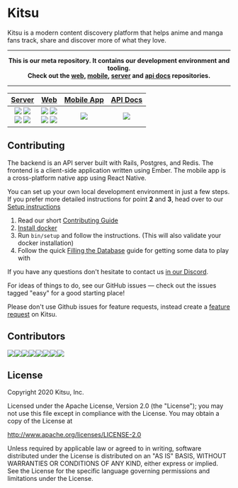 # Kitsu

Kitsu is a modern content discovery platform that helps anime and manga fans track, share and discover more of what they love.

---

**<p align="center">This is our meta repository. It contains our development environment and tooling.<br />Check out the [web], [mobile], [server] and [api docs] repositories.</p>**

---

|                                                          [Server][server]                                                           |                                                      [Web][web]                                                      |           [Mobile App][mobile]           |        [API Docs][api docs]        |
| :---------------------------------------------------------------------------------------------------------------------------------: | :------------------------------------------------------------------------------------------------------------------: | :--------------------------------------: | :--------------------------------: |
| ![][server-test] ![][server-api] <br> [![][server-codeclimate]][server-codeclimate-link] [![][server-crowdin]][server-crowdin-link] | ![][web-test] ![][web-deploy] <br> [![][web-codeclimate]][web-codeclimate-link] [![][web-crowdin]][web-crowdin-link] | [![][mobile-travis]][mobile-travis-link] | [![][api-deploy]][api-deploy-link] |

[web]: https://github.com/hummingbird-me/kitsu-web
[server]: https://github.com/hummingbird-me/kitsu-server
[mobile]: https://github.com/hummingbird-me/kitsu-mobile
[api docs]: https://github.com/hummingbird-me/api-docs
[server-test]: https://github.com/hummingbird-me/kitsu-server/workflows/Kitsu%20Test%20Suite/badge.svg
[server-api]: https://github.com/hummingbird-me/kitsu-server/workflows/Kitsu%20API%20Deployment/badge.svg
[server-codeclimate]: https://badgen.net/codeclimate/maintainability/hummingbird-me/kitsu-server
[server-codeclimate-link]: https://codeclimate.com/github/hummingbird-me/kitsu-server
[server-crowdin]: https://badges.crowdin.net/kitsu-server/localized.svg
[server-crowdin-link]: https://crowdin.com/project/kitsu-server
[web-test]: https://github.com/hummingbird-me/kitsu-web/workflows/Kitsu%20Test%20Suite/badge.svg
[web-deploy]: https://github.com/hummingbird-me/kitsu-web/workflows/Kitsu%20Web%20Deployment/badge.svg
[web-codeclimate]: https://badgen.net/codeclimate/maintainability/hummingbird-me/kitsu-web
[web-codeclimate-link]: https://codeclimate.com/github/hummingbird-me/kitsu-web
[web-crowdin]: https://badges.crowdin.net/kitsu-web/localized.svg
[web-crowdin-link]: https://crowdin.com/project/kitsu-web
[mobile-travis]: https://badgen.net/travis/hummingbird-me/kitsu-mobile/develop
[mobile-travis-link]: https://travis-ci.org/hummingbird-me/kitsu-mobile
[api-deploy]: https://github.com/hummingbird-me/api-docs/workflows/API%20Docs%20Deployment/badge.svg
[api-deploy-link]: https://hummingbird-me.github.io/api-docs/

## Contributing

The backend is an API server built with Rails, Postgres, and Redis. The frontend is a client-side application written using Ember. The mobile app is a cross-platform native app using React Native.

You can set up your own local development environment in just a few steps.  
If you prefer more detailed instructions for point **2** and **3**, head over to our [Setup instructions](https://github.com/hummingbird-me/hummingbird/wiki/Setting-up-a-development-environment#docker-recommended)

1. Read our short [Contributing Guide](https://github.com/hummingbird-me/hummingbird/blob/the-future/CONTRIBUTING.md)
2. [Install docker](https://docs.docker.com/get-docker/)
3. Run `bin/setup` and follow the instructions. (This will also validate your docker installation)
4. Follow the quick [Filling the Database](https://github.com/hummingbird-me/hummingbird/wiki/Filling-the-Database#get-data-into-your-development-server) guide for getting some data to play with

If you have any questions don't hesitate to contact us [in our Discord](https://invite.gg/kitsu).

For ideas of things to do, see our GitHub issues — check out the issues tagged "easy" for a good starting place!

Please don't use Github issues for feature requests, instead create a [feature request](https://kitsu.io/feedback/feature-requests) on Kitsu.

## Contributors

[![](https://sourcerer.io/fame/wopian/hummingbird-me/kitsu-tools/images/0)](https://sourcerer.io/fame/wopian/hummingbird-me/kitsu-tools/links/0)[![](https://sourcerer.io/fame/wopian/hummingbird-me/kitsu-tools/images/1)](https://sourcerer.io/fame/wopian/hummingbird-me/kitsu-tools/links/1)[![](https://sourcerer.io/fame/wopian/hummingbird-me/kitsu-tools/images/2)](https://sourcerer.io/fame/wopian/hummingbird-me/kitsu-tools/links/2)[![](https://sourcerer.io/fame/wopian/hummingbird-me/kitsu-tools/images/3)](https://sourcerer.io/fame/wopian/hummingbird-me/kitsu-tools/links/3)[![](https://sourcerer.io/fame/wopian/hummingbird-me/kitsu-tools/images/4)](https://sourcerer.io/fame/wopian/hummingbird-me/kitsu-tools/links/4)[![](https://sourcerer.io/fame/wopian/hummingbird-me/kitsu-tools/images/5)](https://sourcerer.io/fame/wopian/hummingbird-me/kitsu-tools/links/5)[![](https://sourcerer.io/fame/wopian/hummingbird-me/kitsu-tools/images/6)](https://sourcerer.io/fame/wopian/hummingbird-me/kitsu-tools/links/6)[![](https://sourcerer.io/fame/wopian/hummingbird-me/kitsu-tools/images/7)](https://sourcerer.io/fame/wopian/hummingbird-me/kitsu-tools/links/7)

## License

Copyright 2020 Kitsu, Inc.

Licensed under the Apache License, Version 2.0 (the "License");
you may not use this file except in compliance with the License.
You may obtain a copy of the License at

http://www.apache.org/licenses/LICENSE-2.0

Unless required by applicable law or agreed to in writing, software
distributed under the License is distributed on an "AS IS" BASIS,
WITHOUT WARRANTIES OR CONDITIONS OF ANY KIND, either express or implied.
See the License for the specific language governing permissions and
limitations under the License.
